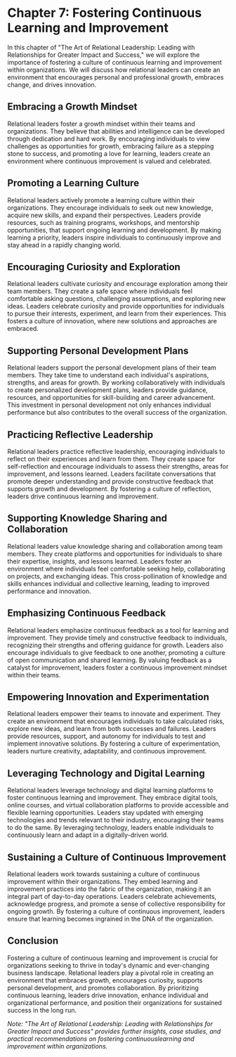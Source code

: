 Chapter 7: Fostering Continuous Learning and Improvement
========================================================

In this chapter of "The Art of Relational Leadership: Leading with Relationships for Greater Impact and Success," we will explore the importance of fostering a culture of continuous learning and improvement within organizations. We will discuss how relational leaders can create an environment that encourages personal and professional growth, embraces change, and drives innovation.

Embracing a Growth Mindset
--------------------------

Relational leaders foster a growth mindset within their teams and organizations. They believe that abilities and intelligence can be developed through dedication and hard work. By encouraging individuals to view challenges as opportunities for growth, embracing failure as a stepping stone to success, and promoting a love for learning, leaders create an environment where continuous improvement is valued and celebrated.

Promoting a Learning Culture
----------------------------

Relational leaders actively promote a learning culture within their organizations. They encourage individuals to seek out new knowledge, acquire new skills, and expand their perspectives. Leaders provide resources, such as training programs, workshops, and mentorship opportunities, that support ongoing learning and development. By making learning a priority, leaders inspire individuals to continuously improve and stay ahead in a rapidly changing world.

Encouraging Curiosity and Exploration
-------------------------------------

Relational leaders cultivate curiosity and encourage exploration among their team members. They create a safe space where individuals feel comfortable asking questions, challenging assumptions, and exploring new ideas. Leaders celebrate curiosity and provide opportunities for individuals to pursue their interests, experiment, and learn from their experiences. This fosters a culture of innovation, where new solutions and approaches are embraced.

Supporting Personal Development Plans
-------------------------------------

Relational leaders support the personal development plans of their team members. They take time to understand each individual's aspirations, strengths, and areas for growth. By working collaboratively with individuals to create personalized development plans, leaders provide guidance, resources, and opportunities for skill-building and career advancement. This investment in personal development not only enhances individual performance but also contributes to the overall success of the organization.

Practicing Reflective Leadership
--------------------------------

Relational leaders practice reflective leadership, encouraging individuals to reflect on their experiences and learn from them. They create space for self-reflection and encourage individuals to assess their strengths, areas for improvement, and lessons learned. Leaders facilitate conversations that promote deeper understanding and provide constructive feedback that supports growth and development. By fostering a culture of reflection, leaders drive continuous learning and improvement.

Supporting Knowledge Sharing and Collaboration
----------------------------------------------

Relational leaders value knowledge sharing and collaboration among team members. They create platforms and opportunities for individuals to share their expertise, insights, and lessons learned. Leaders foster an environment where individuals feel comfortable seeking help, collaborating on projects, and exchanging ideas. This cross-pollination of knowledge and skills enhances individual and collective learning, leading to improved performance and innovation.

Emphasizing Continuous Feedback
-------------------------------

Relational leaders emphasize continuous feedback as a tool for learning and improvement. They provide timely and constructive feedback to individuals, recognizing their strengths and offering guidance for growth. Leaders also encourage individuals to give feedback to one another, promoting a culture of open communication and shared learning. By valuing feedback as a catalyst for improvement, leaders foster a continuous improvement mindset within their teams.

Empowering Innovation and Experimentation
-----------------------------------------

Relational leaders empower their teams to innovate and experiment. They create an environment that encourages individuals to take calculated risks, explore new ideas, and learn from both successes and failures. Leaders provide resources, support, and autonomy for individuals to test and implement innovative solutions. By fostering a culture of experimentation, leaders nurture creativity, adaptability, and continuous improvement.

Leveraging Technology and Digital Learning
------------------------------------------

Relational leaders leverage technology and digital learning platforms to foster continuous learning and improvement. They embrace digital tools, online courses, and virtual collaboration platforms to provide accessible and flexible learning opportunities. Leaders stay updated with emerging technologies and trends relevant to their industry, encouraging their teams to do the same. By leveraging technology, leaders enable individuals to continuously learn and adapt in a digitally-driven world.

Sustaining a Culture of Continuous Improvement
----------------------------------------------

Relational leaders work towards sustaining a culture of continuous improvement within their organizations. They embed learning and improvement practices into the fabric of the organization, making it an integral part of day-to-day operations. Leaders celebrate achievements, acknowledge progress, and promote a sense of collective responsibility for ongoing growth. By fostering a culture of continuous improvement, leaders ensure that learning becomes ingrained in the DNA of the organization.

Conclusion
----------

Fostering a culture of continuous learning and improvement is crucial for organizations seeking to thrive in today's dynamic and ever-changing business landscape. Relational leaders play a pivotal role in creating an environment that embraces growth, encourages curiosity, supports personal development, and promotes collaboration. By prioritizing continuous learning, leaders drive innovation, enhance individual and organizational performance, and position their organizations for sustained success in the long run.

*Note: "The Art of Relational Leadership: Leading with Relationships for Greater Impact and Success" provides further insights, case studies, and practical recommendations on fostering continuouslearning and improvement within organizations.*
